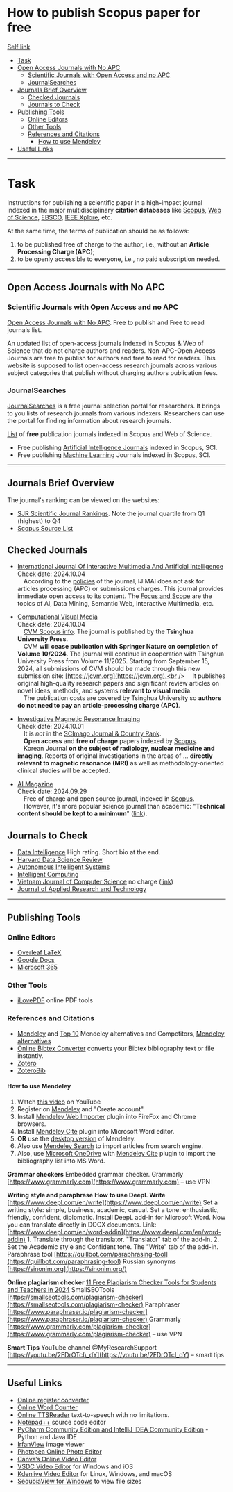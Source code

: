 # How to publish Scopus paper for free

[Self link]()

- [Task](#task)
- [Open Access Journals with No APC](#free-journals)
    - [Scientific Journals with Open Access and no APC](#journals-list-01)
    - [JournalSearches](#journals-list-02)
- [Journals Brief Overview](#journals-overview)
    - [Checked Journals](#checked-journals)
    - [Journals to Check](#journals-to-check)
- [Publishing Tools](#publishing-tools)
    - [Online Editors](#online-editors)
    - [Other Tools](#other-tools)
    - [References and Citations](#references-citations)
        - [How to use Mendeley](#mendeley-howto)
- [Useful Links](#useful-links)

---
# <a name="task" />Task
Instructions for publishing a scientific paper in a high-impact journal
indexed in the major multidisciplinary **citation databases** like
[Scopus](https://www.scopus.com/),
[Web of Science](https://clarivate.com/products/scientific-and-academic-research/research-discovery-and-workflow-solutions/webofscience-platform/),
[EBSCO](https://www.ebsco.com/),
[IEEE Xplore](https://ieeexplore.ieee.org/Xplore/home.jsp),
etc.

At the same time, the terms of publication should be as follows:
1. to be published free of charge to the author,
i.e., without an **Article Processing Charge (APC)**;
2. to be openly accessible to everyone,
i.e., no paid subscription needed.

---
## <a name="free-journals" />Open Access Journals with No APC

### <a name="journals-list-01" />Scientific Journals with Open Access and no APC

[Open Access Journals with No APC](https://noapc.com/).
Free to publish and Free to read journals list.

An updated list of open-access journals indexed in Scopus &
Web of Science that do not charge authors and readers.
Non-APC-Open Access Journals are free to publish for authors
and free to read for readers. This website is supposed to list
open-access research journals across various subject categories
that publish without charging authors publication fees.

### <a name="journals-list-02" />JournalSearches

[JournalSearches](https://journalsearches.com/)
is a free journal selection portal for researchers.
It brings to you lists of research journals from various indexers.
Researchers can use the portal for finding information about research journals.

[List](https://journalsearches.com/free-publishing-journals.php)
of **free** publication journals indexed in Scopus and Web of Science.

* Free publishing [Artificial Intelligence Journals](https://journalsearches.com/free-journals.php?id=Artificial%20Intelligence)
indexed in Scopus, SCI.
* Free publishing [Machine Learning](https://journalsearches.com/free-journals.php?id=Machine%20Learning)
Journals indexed in Scopus, SCI.

---
## <a name="journals-overview" />Journals Brief Overview

The journal's ranking can be viewed on the websites:
* [SJR Scientific Journal Rankings](https://www.scimagojr.com/).
Note the journal quartile from Q1 (highest) to Q4
* [Scopus Source List](https://www.scopus.com/sources)

## <a name="checked-journals" />Checked Journals

* [International Journal Of Interactive Multimedia And Artificial Intelligence](https://www.ijimai.org)<br />
Check date: 2024.10.04<br />
&emsp;According to the [policies](https://www.ijimai.org/journal/policies)
of the journal,
IJIMAI does not ask for articles processing (APC) or submissions charges.
This journal provides immediate open access to its content.
The [Focus and Scope](https://www.ijimai.org/journal/focus-and-scope)
are the topics of AI, Data Mining, Semantic Web, Interactive Multimedia, etc.


* [Computational Visual Media](https://jcvm.org)<br />
Check date: 2024.10.04<br />
&emsp;[CVM Scopus info](https://www.scopus.com/sourceid/21100869486).
The journal is published by the **Tsinghua University Press**.<br />
    &emsp;CVM **will cease publication with Springer Nature on completion
of Volume 10/2024**. The journal will continue in cooperation with
Tsinghua University Press from Volume 11/2025.
Starting from September 15, 2024, all submissions of CVM
should be made through this new submission site:
[https://jcvm.org](https://jcvm.org).<br />
    &emsp;It publishes original high-quality research papers and significant
review articles on novel ideas, methods, and systems
**relevant to visual media**.<br />
    &emsp;The publication costs are covered by Tsinghua University so
**authors do not need to pay an article-processing charge (APC)**.


* [Investigative Magnetic Resonance Imaging](https://www.i-mri.org)<br />
Check date: 2024.10.01<br />
    &emsp;It is *not* in the
[SCImago Journal & Country Rank](https://www.scimagojr.com/aboutus.php).<br />
    &emsp;**Open access** and **free of charge** papers indexed
by [Scopus](https://www.scopus.com/sourceid/21101196034).<br />
    &emsp;Korean Journal
**on the subject of radiology, nuclear medicine and imaging**.
Reports of original investigations in the areas of ...
**directly relevant to magnetic resonance (MRI)**
as well as methodology-oriented clinical studies will be accepted.


* [AI Magazine](https://onlinelibrary.wiley.com/journal/23719621)<br />
Check date: 2024.09.29<br />
    &emsp;Free of charge and open source journal,
indexed in [Scopus](https://www.scopus.com/sourceid/23629).<br />
    &emsp;However, it's more popular science journal than academic:
"**Technical content should be kept to a minimum**"
([link](https://onlinelibrary.wiley.com/page/journal/23719621/homepage/productinformation.html)).

## <a name="journals-to-check" />Journals to Check
* [Data Intelligence](https://journalsearches.com/journal.php?title=data%20intelligence) High rating. Short bio at the end.
* [Harvard Data Science Review](https://journalsearches.com/journal.php?title=harvard%20data%20science%20review)
* [Autonomous Intelligent Systems](https://journalsearches.com/journal.php?title=autonomous%20intelligent%20systems)
* [Intelligent Computing](https://journalsearches.com/journal.php?title=intelligent%20computing)
* [Vietnam Journal of Computer Science](https://www.worldscientific.com/worldscinet/vjcs) no charge ([link](https://noapc.com/journal.php?q=vietnam%20journal%20of%20computer%20science))
* [Journal of Applied Research and Technology](https://jart.icat.unam.mx/index.php/jart/index)

---
## <a name="publishing-tools" />Publishing Tools

### <a name="online-editors" />Online Editors
* [Overleaf LaTeX](https://www.overleaf.com)
* [Google Docs](https://docs.google.com)
* [Microsoft 365](https://word.cloud.microsoft/)

### <a name="other-tools" />Other Tools
* [iLovePDF](https://www.ilovepdf.com/) online PDF tools

### <a name="references-citations" />References and Citations
* [Mendeley](https://www.mendeley.com)
and [Top 10](https://www.g2.com/products/mendeley/competitors/alternatives) Mendeley alternatives and Competitors,
[Mendeley alternatives](https://www.g2.com/products/mendeley/competitors/alternatives)
* [Online Bibtex Converter](https://asouqi.github.io/bibtex-converter)
converts your Bibtex bibliography text or file instantly.
* [Zotero](https://www.zotero.org)
* [ZoteroBib](https://zbib.org)

#### <a name="mendeley-howto" />How to use Mendeley

1. Watch [this video](https://youtu.be/PJXnfBSq4Lg) on YouTube
2. Register on [Mendeley](https://www.mendeley.com/) and "Create account".
3. Install [Mendeley Web Importer](https://www.mendeley.com/reference-management/web-importer)
plugin into FireFox and Chrome browsers.
4. Install [Mendeley Cite](https://www.mendeley.com/reference-management/mendeley-cite)
plugin into Microsoft Word editor.
5. **OR** use the [desktop version](https://www.mendeley.com/guides/desktop/03-organizing-documents)
of Mendeley.
6. Also use [Mendeley Search](https://www.mendeley.com/search/)
to import articles from search engine.
7. Also, use [Microsoft OneDrive](https://onedrive.live.com)
with [Mendeley Cite](https://www.mendeley.com/reference-management/mendeley-cite)
plugin to import the bibliography list into MS Word.

**Grammar checkers**
Embedded grammar checker.
Grammarly [https://www.grammarly.com](https://www.grammarly.com) – use VPN

**Writing style and paraphrase**
**How to use DeepL Write** [https://www.deepl.com/en/write](https://www.deepl.com/en/write)
Set a writing style: simple, business, academic, casual.
Set a tone: enthusiastic, friendly, confident, diplomatic.
Install DeepL add-in for Microsoft Word.
Now you can translate directly in DOCX documents.
Link: [https://www.deepl.com/en/word-addin](https://www.deepl.com/en/word-addin)
1\. Translate through the translator. "Translator" tab of the add-in.
2\. Set the Academic style and Confident tone. The "Write" tab of the add-in.
Paraphrase tool [https://quillbot.com/paraphrasing-tool](https://quillbot.com/paraphrasing-tool)
Russian synonyms [https://sinonim.org](https://sinonim.org/)

**Online plagiarism checker**
[11 Free Plagiarism Checker Tools for Students and Teachers in 2024](https://research.com/software/free-plagiarism-checker-tools)
SmallSEOTools [https://smallseotools.com/plagiarism-checker](https://smallseotools.com/plagiarism-checker)
Paraphraser [https://www.paraphraser.io/plagiarism-checker](https://www.paraphraser.io/plagiarism-checker)
Grammarly [https://www.grammarly.com/plagiarism-checker](https://www.grammarly.com/plagiarism-checker) – use VPN

**Smart Tips**
YouTube channel @MyResearchSupport [https://youtu.be/2FDrOTcI\_dY](https://youtu.be/2FDrOTcI_dY) – smart tips

---
## <a name="useful-links" />Useful Links
* [Online register converter](https://2ip.me/en/services/useful-service/converter-registers)
* [Online Word Counter](https://wordcounter.net/)
* [Online TTSReader](https://ttsreader.com/player/)
text-to-speech with no limitations.
* [Notepad++](https://notepad-plus-plus.org/) source code editor
* [PyCharm Community Edition and IntelliJ IDEA Community Edition](https://www.jetbrains.com/products/compare/?product=pycharm-ce&product=idea-ce)
\- Python and Java IDE
* [IrfanView](https://www.irfanview.com/) image viewer
* [Photopea Online Photo Editor](https://www.photopea.com/)
* [Canva’s Online Video Editor](https://www.canva.com/video-editor/)
* [VSDC Video Editor](https://www.videosoftdev.com/) for Windows and iOS
* [Kdenlive Video Editor](https://kdenlive.org/) for Linux, Windows, and macOS 
* [SequoiaView for Windows](https://sequoiaview.en.softonic.com/) to view file sizes

